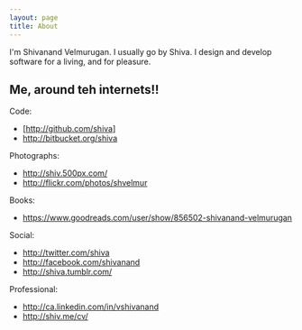 ```yaml
---
layout: page
title: About
---
```


<p class="message">
  I'm Shivanand Velmurugan. I usually go by Shiva. I design and develop software for a living, and for pleasure.
</p>


## Me, around teh internets!!

Code: 
 * [http://github.com/shiva]
 * http://bitbucket.org/shiva

Photographs: 
 * http://shiv.500px.com/
 * http://flickr.com/photos/shvelmur

Books:
 * https://www.goodreads.com/user/show/856502-shivanand-velmurugan

Social:
 * http://twitter.com/shiva
 * http://facebook.com/shivanand
 * http://shiva.tumblr.com/

Professional:
 * http://ca.linkedin.com/in/vshivanand
 * http://shiv.me/cv/

